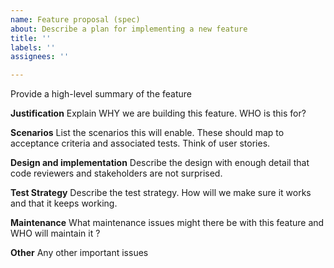```yaml
---
name: Feature proposal (spec)
about: Describe a plan for implementing a new feature
title: ''
labels: ''
assignees: ''

---
```


Provide a high-level summary of the feature


**Justification**
Explain WHY we are building this feature. WHO is this for?


**Scenarios**
List the scenarios this will enable. These should map to acceptance criteria and associated tests. Think of user stories.

**Design and implementation**
Describe the design with enough detail that code reviewers and stakeholders are not surprised.


**Test Strategy**
Describe the test strategy. How will we make sure it works and that it keeps working.


**Maintenance**
What maintenance issues might there be with this feature and WHO will maintain it ?

**Other**
Any other important issues
